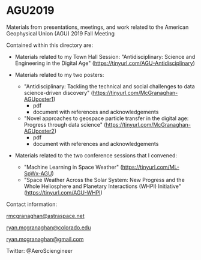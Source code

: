 # AGU2019
Materials from presentations, meetings, and work related to the American Geophysical Union (AGU) 2019 Fall Meeting

Contained within this directory are:

- Materials related to my Town Hall Session: "Antidisciplinary: Science and Engineering in the Digital Age" (https://tinyurl.com/AGU-Antidisciplinary) 

- Materials related to my two posters:
    - "Antidisciplinary: Tackling the technical and social challenges to data science-driven discovery" (https://tinyurl.com/McGranaghan-AGUposter1)
        - pdf
        - document with references and acknowledgements
    - "Novel approaches to geospace particle transfer in the digital age: Progress through data science" (https://tinyurl.com/McGranaghan-AGUposter2)
        - pdf
        - document with references and acknowledgements

- Materials related to the two conference sessions that I convened: 
    - "Machine Learning in Space Weather" (https://tinyurl.com/ML-SpWx-AGU)
    - "Space Weather Across the Solar System: New Progress and the Whole Heliosphere and Planetary Interactions (WHPI) Initiative" (https://tinyurl.com/AGU-WHPI)
    
    

Contact information:

rmcgranaghan@astraspace.net

ryan.mcgranaghan@colorado.edu

ryan.mcgranaghan@gmail.com

Twitter: @AeroSciengineer
